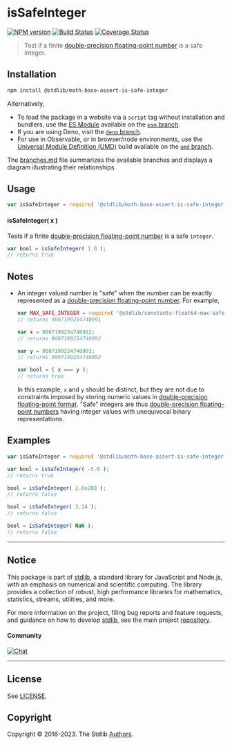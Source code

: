 <!--

@license Apache-2.0

Copyright (c) 2018 The Stdlib Authors.

Licensed under the Apache License, Version 2.0 (the "License");
you may not use this file except in compliance with the License.
You may obtain a copy of the License at

   http://www.apache.org/licenses/LICENSE-2.0

Unless required by applicable law or agreed to in writing, software
distributed under the License is distributed on an "AS IS" BASIS,
WITHOUT WARRANTIES OR CONDITIONS OF ANY KIND, either express or implied.
See the License for the specific language governing permissions and
limitations under the License.

-->

# isSafeInteger

[![NPM version][npm-image]][npm-url] [![Build Status][test-image]][test-url] [![Coverage Status][coverage-image]][coverage-url] <!-- [![dependencies][dependencies-image]][dependencies-url] -->

> Test if a finite [double-precision floating-point number][ieee754] is a safe integer.

<section class="installation">

## Installation

```bash
npm install @stdlib/math-base-assert-is-safe-integer
```

Alternatively,

-   To load the package in a website via a `script` tag without installation and bundlers, use the [ES Module][es-module] available on the [`esm` branch][esm-url].
-   If you are using Deno, visit the [`deno` branch][deno-url].
-   For use in Observable, or in browser/node environments, use the [Universal Module Definition (UMD)][umd] build available on the [`umd` branch][umd-url].

The [branches.md][branches-url] file summarizes the available branches and displays a diagram illustrating their relationships.

</section>

<section class="usage">

## Usage

```javascript
var isSafeInteger = require( '@stdlib/math-base-assert-is-safe-integer' );
```

#### isSafeInteger( x )

Tests if a finite [double-precision floating-point number][ieee754] is a safe `integer`.

```javascript
var bool = isSafeInteger( 1.0 );
// returns true
```

</section>

<!-- /.usage -->

<section class="notes">

## Notes

-   An integer valued number is "safe" when the number can be exactly represented as a [double-precision floating-point number][ieee754]. For example,

    ```javascript
    var MAX_SAFE_INTEGER = require( '@stdlib/constants-float64-max-safe-integer' );
    // returns 9007199254740991

    var x = 9007199254740992;
    // returns 9007199254740992

    var y = 9007199254740993;
    // returns 9007199254740992

    var bool = ( x === y );
    // returns true
    ```

    In this example, `x` and `y` should be distinct, but they are not due to constraints imposed by storing numeric values in [double-precision floating-point format][ieee754]. "Safe" integers are thus [double-precision floating-point numbers][ieee754] having integer values with unequivocal binary representations.

</section>

<!-- /.notes -->

<section class="examples">

## Examples

<!-- eslint no-undef: "error" -->

```javascript
var isSafeInteger = require( '@stdlib/math-base-assert-is-safe-integer' );

var bool = isSafeInteger( -5.0 );
// returns true

bool = isSafeInteger( 2.0e200 );
// returns false

bool = isSafeInteger( 3.14 );
// returns false

bool = isSafeInteger( NaN );
// returns false
```

</section>

<!-- /.examples -->

<!-- Section for related `stdlib` packages. Do not manually edit this section, as it is automatically populated. -->

<section class="related">

</section>

<!-- /.related -->

<!-- Section for all links. Make sure to keep an empty line after the `section` element and another before the `/section` close. -->


<section class="main-repo" >

* * *

## Notice

This package is part of [stdlib][stdlib], a standard library for JavaScript and Node.js, with an emphasis on numerical and scientific computing. The library provides a collection of robust, high performance libraries for mathematics, statistics, streams, utilities, and more.

For more information on the project, filing bug reports and feature requests, and guidance on how to develop [stdlib][stdlib], see the main project [repository][stdlib].

#### Community

[![Chat][chat-image]][chat-url]

---

## License

See [LICENSE][stdlib-license].


## Copyright

Copyright &copy; 2016-2023. The Stdlib [Authors][stdlib-authors].

</section>

<!-- /.stdlib -->

<!-- Section for all links. Make sure to keep an empty line after the `section` element and another before the `/section` close. -->

<section class="links">

[npm-image]: http://img.shields.io/npm/v/@stdlib/math-base-assert-is-safe-integer.svg
[npm-url]: https://npmjs.org/package/@stdlib/math-base-assert-is-safe-integer

[test-image]: https://github.com/stdlib-js/math-base-assert-is-safe-integer/actions/workflows/test.yml/badge.svg?branch=main
[test-url]: https://github.com/stdlib-js/math-base-assert-is-safe-integer/actions/workflows/test.yml?query=branch:main

[coverage-image]: https://img.shields.io/codecov/c/github/stdlib-js/math-base-assert-is-safe-integer/main.svg
[coverage-url]: https://codecov.io/github/stdlib-js/math-base-assert-is-safe-integer?branch=main

<!--

[dependencies-image]: https://img.shields.io/david/stdlib-js/math-base-assert-is-safe-integer.svg
[dependencies-url]: https://david-dm.org/stdlib-js/math-base-assert-is-safe-integer/main

-->

[chat-image]: https://img.shields.io/gitter/room/stdlib-js/stdlib.svg
[chat-url]: https://app.gitter.im/#/room/#stdlib-js_stdlib:gitter.im

[stdlib]: https://github.com/stdlib-js/stdlib

[stdlib-authors]: https://github.com/stdlib-js/stdlib/graphs/contributors

[umd]: https://github.com/umdjs/umd
[es-module]: https://developer.mozilla.org/en-US/docs/Web/JavaScript/Guide/Modules

[deno-url]: https://github.com/stdlib-js/math-base-assert-is-safe-integer/tree/deno
[umd-url]: https://github.com/stdlib-js/math-base-assert-is-safe-integer/tree/umd
[esm-url]: https://github.com/stdlib-js/math-base-assert-is-safe-integer/tree/esm
[branches-url]: https://github.com/stdlib-js/math-base-assert-is-safe-integer/blob/main/branches.md

[stdlib-license]: https://raw.githubusercontent.com/stdlib-js/math-base-assert-is-safe-integer/main/LICENSE

[ieee754]: https://en.wikipedia.org/wiki/IEEE_754-1985

</section>

<!-- /.links -->
